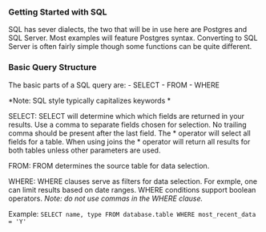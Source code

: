 ### Getting Started with SQL

SQL has sever dialects, the two that will be in use here are Postgres and SQL Server.
Most examples will feature Postgres syntax. Converting to SQL Server is often fairly simple though some functions can be quite different.


### Basic Query Structure

The basic parts of a SQL query are:
    - SELECT
    - FROM
    - WHERE

*Note: SQL style typically capitalizes keywords *

SELECT:
    SELECT will determine which which fields are returned in your results.
    Use a comma to separate fields chosen for selection. No trailing comma should be present after the last field.
    The * operator will select all fields for a table.
    When using joins the * operator will return all results for both tables unless other parameters are used.

FROM:
    FROM determines the source table for data selection.

WHERE:
    WHERE clauses serve as filters for data selection. For exmple, one can limit results based on date ranges.
    WHERE conditions support boolean operators.
    *Note: do not use commas in the WHERE clause.*

Example:
    ```SELECT name, type
        FROM database.table
        WHERE most_recent_data = 'Y'```